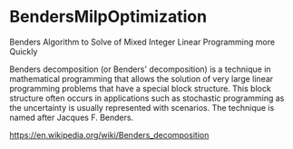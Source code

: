 # BendersMilpOptimization
Benders Algorithm to Solve of Mixed Integer Linear Programming more Quickly

Benders decomposition (or Benders' decomposition) is a technique in mathematical programming that allows the solution of very large linear programming problems that have a special block structure. This block structure often occurs in applications such as stochastic programming as the uncertainty is usually represented with scenarios. The technique is named after Jacques F. Benders.

https://en.wikipedia.org/wiki/Benders_decomposition
